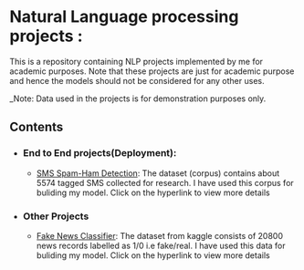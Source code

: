 # Natural Language processing projects : 
This is a repository containing NLP projects implemented by me for academic purposes. Note that these projects are just for academic purpose and hence the models should not be considered for any other uses.

_Note: Data used in the projects is for demonstration purposes only.

## Contents

- ### End to End projects(Deployment):

	- [SMS Spam-Ham Detection](https://github.com/Pratik872/NLP/tree/main/E2EProject/SMSClassifier): The dataset (corpus) contains about 5574 tagged SMS collected for research. I have used this corpus for buliding my model. Click on the hyperlink to view more details


- ### Other Projects

	- [Fake News Classifier](https://github.com/Pratik872/NLP/tree/main/FakeNewsClassifier): The dataset from kaggle consists of 20800 news records labelled as 1/0 i.e fake/real. I have used this data for buliding my model. Click on the hyperlink to view more details

